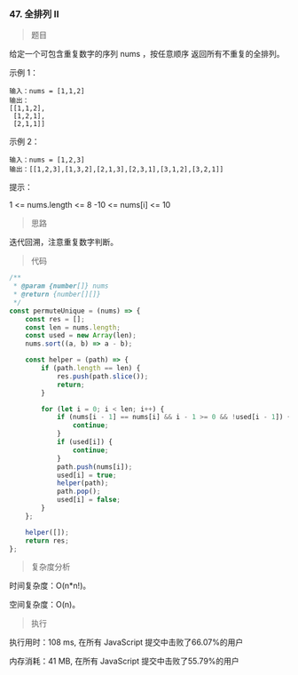 ### 47. 全排列 II

> 题目

给定一个可包含重复数字的序列 nums ，按任意顺序 返回所有不重复的全排列。

示例 1：
```
输入：nums = [1,1,2]
输出：
[[1,1,2],
 [1,2,1],
 [2,1,1]]
```

示例 2：
```
输入：nums = [1,2,3]
输出：[[1,2,3],[1,3,2],[2,1,3],[2,3,1],[3,1,2],[3,2,1]]
```

提示：

1 <= nums.length <= 8
-10 <= nums[i] <= 10


> 思路

迭代回溯，注意重复数字判断。

> 代码

```js
/**
 * @param {number[]} nums
 * @return {number[][]}
 */
const permuteUnique = (nums) => {
    const res = [];
    const len = nums.length;
    const used = new Array(len);
    nums.sort((a, b) => a - b);

    const helper = (path) => {
        if (path.length == len) {
            res.push(path.slice());
            return;
        }

        for (let i = 0; i < len; i++) {
            if (nums[i - 1] == nums[i] && i - 1 >= 0 && !used[i - 1]) {
                continue;
            }
            if (used[i]) {
                continue;
            }
            path.push(nums[i]);
            used[i] = true;
            helper(path);
            path.pop();
            used[i] = false;
        }
    };

    helper([]);
    return res;
};
```

> 复杂度分析


时间复杂度：O(n*n!)。

空间复杂度：O(n)。

> 执行

执行用时：108 ms, 在所有 JavaScript 提交中击败了66.07%的用户

内存消耗：41 MB, 在所有 JavaScript 提交中击败了55.79%的用户
